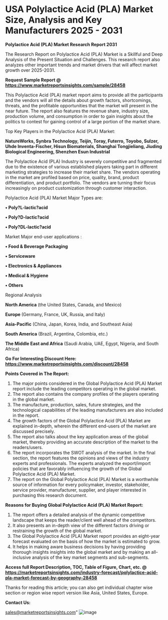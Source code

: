 # USA Polylactice Acid (PLA) Market Size, Analysis and Key Manufacturers 2025 - 2031

<strong>Polylactice Acid (PLA) Market Research Report 2031</strong>

The Research Report on Polylactice Acid (PLA) Market is a Skillful and Deep Analysis of the Present Situation and Challenges. This research report also analyzes other important trends and market drivers that will affect market growth over 2025-2031.

<strong>Request Sample Report @ <a href=https://www.marketreportsinsights.com/sample/28458>https://www.marketreportsinsights.com/sample/28458</a></strong>

This Polylactice Acid (PLA) market report aims to provide all the participants and the vendors will all the details about growth factors, shortcomings, threats, and the profitable opportunities that the market will present in the near future. The report also features the revenue share, industry size, production volume, and consumption in order to gain insights about the politics to contest for gaining control of a large portion of the market share.

Top Key Players in the Polylactice Acid (PLA) Market:

<strong>NatureWorks, Synbra Technology, Teijin, Toray, Futerro, Toyobo, Sulzer, Uhde Inventa-Fischer, Hisun Biomaterials, Shanghai Tongjieliang, Jiuding Biological Engineering, Shenzhen Esun Industrial</strong>

The Polylactice Acid (PLA) Industry is severely competitive and fragmented due to the existence of various established players taking part in different marketing strategies to increase their market share. The vendors operating in the market are profiled based on price, quality, brand, product differentiation, and product portfolio. The vendors are turning their focus increasingly on product customization through customer interaction.

Polylactice Acid (PLA) Market Major Types are:

<strong>• Poly?L-lactic?acid

• Poly?D-lactic?acid

• Poly?DL-lactic?acid</strong>

Market Major end-user applications :

<strong>• Food & Beverage Packaging

• Serviceware

• Electronics & Appliances

• Medical & Hygiene

• Others</strong>

Regional Analysis

</u><strong><b>North America</b></strong> (the United States, Canada, and Mexico)

<strong><b>Europe </b></strong>(Germany, France, UK, Russia, and Italy)

<strong><b>Asia-Pacific</b></strong> (China, Japan, Korea, India, and Southeast Asia)

<strong><b>South America</b></strong> (Brazil, Argentina, Colombia, etc.)

<strong><b>The Middle East and Africa</b></strong> (Saudi Arabia, UAE, Egypt, Nigeria, and South Africa)

<strong>Go For Interesting Discount Here: <a href=https://www.marketreportsinsights.com/discount/28458>https://www.marketreportsinsights.com/discount/28458</a></strong>

<strong>Points Covered in The Report:</strong>
<ol>
  <li>The major points considered in the Global Polylactice Acid (PLA) Market report include the leading competitors operating in the global market.</li>
  <li>The report also contains the company profiles of the players operating in the global market.</li>
  <li>The manufacture, production, sales, future strategies, and the technological capabilities of the leading manufacturers are also included in the report.</li>
  <li>The growth factors of the Global Polylactice Acid (PLA) Market are explained in-depth, wherein the different end-users of the market are discussed precisely.</li>
  <li>The report also talks about the key application areas of the global market, thereby providing an accurate description of the market to the readers/users.</li>
  <li>The report incorporates the SWOT analysis of the market. In the final section, the report features the opinions and views of the industry experts and professionals. The experts analyzed the export/import policies that are favorably influencing the growth of the Global Polylactice Acid (PLA) Market.</li>
  <li>The report on the Global Polylactice Acid (PLA) Market is a worthwhile source of information for every policymaker, investor, stakeholder, service provider, manufacturer, supplier, and player interested in purchasing this research document.</li>
</ol>
<strong>Reasons for Buying Global Polylactice Acid (PLA) Market Report:</strong>

<ol>
  <li>The report offers a detailed analysis of the dynamic competitive landscape that keeps the reader/client well ahead of the competitors.</li>
  <li>It also presents an in-depth view of the different factors driving or restraining the growth of the global market.</li>
  <li>The Global Polylactice Acid (PLA) Market report provides an eight-year forecast evaluated on the basis of how the market is estimated to grow.</li>
  <li>It helps in making aware business decisions by having providing thorough insights insights into the global market and by making an all-inclusive analysis of the key market segments and sub-segments.</li>
</ol>
<strong>Access full Report Description, TOC, Table of Figure, Chart, etc. @ <a href=https://marketreportsinsights.com/industry-forecast/polylactice-acid-pla-market-forecast-by-geography-28458>https://marketreportsinsights.com/industry-forecast/polylactice-acid-pla-market-forecast-by-geography-28458</a></strong>


Thanks for reading this article; you can also get individual chapter wise section or region wise report version like Asia, United States, Europe.

<strong>Contact Us:</strong>

sales@marketreportsinsights.com"
![image](https://github.com/user-attachments/assets/c7bd8922-c25d-4978-8347-bc544f8efb89)
